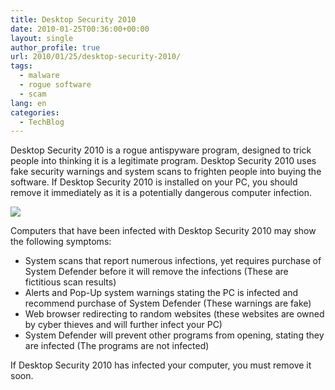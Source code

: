 ```yaml
---
title: Desktop Security 2010
date: 2010-01-25T00:36:00+00:00
layout: single
author_profile: true
url: 2010/01/25/desktop-security-2010/
tags:
  - malware
  - rogue software
  - scam
lang: en
categories: 
  - TechBlog
---
```

Desktop Security 2010 is a rogue antispyware program, designed to trick people into thinking it is a legitimate program. Desktop Security 2010 uses fake security warnings and system scans to frighten people into buying the software. If Desktop Security 2010 is installed on your PC, you should remove it immediately as it is a potentially dangerous computer infection.

[![](http://3.bp.blogspot.com/_vaUVXcmC3OI/S1zeRrSqz_I/AAAAAAAAAvw/Ewud-PhwFro/s640/DeskTopsecurity2010_GUI.jpg)](http://3.bp.blogspot.com/_vaUVXcmC3OI/S1zeRrSqz_I/AAAAAAAAAvw/Ewud-PhwFro/s1600-h/DeskTopsecurity2010_GUI.jpg)

Computers that have been infected with Desktop Security 2010 may show the following symptoms:

  * System scans that report numerous infections, yet requires purchase of System Defender before it will remove the infections (These are fictitious scan results)
  * Alerts and Pop-Up system warnings stating the PC is infected and recommend purchase of System Defender (These warnings are fake)
  * Web browser redirecting to random websites (these websites are owned by cyber thieves and will further infect your PC)
  * System Defender will prevent other programs from opening, stating they are infected (The programs are not infected)

If Desktop Security 2010 has infected your computer, you must remove it soon.